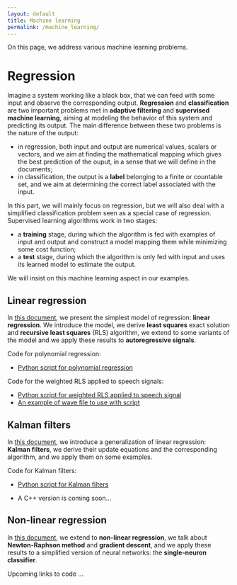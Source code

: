 ```yaml
---
layout: default
title: Machine learning
permalink: /machine_learning/
---
```


On this page, we address various machine learning problems.

# Regression

Imagine a system working like a black box,
that we can feed with some input and observe the corresponding output.
**Regression** and **classification** are two important problems
met in **adaptive filtering** and **supervised machine learning**,
aiming at modeling the behavior of this system and predicting its output.
The main difference between these two problems is the nature of the output:
* in regression, both input and output are numerical values,
scalars or vectors, and we aim at finding the mathematical mapping
which gives the best prediction of the ouput,
in a sense that we will define in the documents;
* in classification, the output is a **label** belonging to a finite or countable set,
and we aim at determining the correct label associated with the input.

In this part, we will mainly focus on regression, but we will also deal with a simplified classification problem
seen as a special case of regression. Supervised learning algorithms work in two stages:
* a **training** stage, during which the algorithm is fed with examples of input and output
and construct a model mapping them while minimizing some cost function;
* a **test** stage, during which the algorithm is only fed with input
and uses its learned model to estimate the output.

We will insist on this machine learning aspect in our examples. 

## Linear regression

In <a href="https://grfreche.github.io/pdfs/LinearRegression.pdf" class="image fit">this document</a>,
we present the simplest model of regression: **linear regression**.
We introduce the model, we derive **least squares** exact solution and **recursive least squares** (RLS) algorithm,
we extend to some variants of the model and we apply these results to **autoregressive signals**.

Code for polynomial regression:
* <a href="python_polynomial_regression" class="image fit">Python script for polynomial regression</a>

Code for the weighted RLS applied to speech signals:
* <a href="python_weighted_RLS" class="image fit">Python script for weighted RLS applied to speech signal</a>
* <a href="https://grfreche.github.io/sources/linear_regression/hello.wav" class="image fit">An example of wave file to use with script</a>

## Kalman filters

In <a href="https://grfreche.github.io/pdfs/KalmanFilters.pdf" class="image fit">this document</a>,
we introduce a generalization of linear regression: **Kalman filters**,
we derive their update equations and the corresponding algorithm, and we apply them on some examples.

Code for Kalman filters:
* <a href="https://grfreche.github.io/sources/kalman_filters/Kalman_trajectory_tracking.py" class="image fit">Python script for Kalman filters</a>

* A C++ version is coming soon...

## Non-linear regression

In <a href="https://grfreche.github.io/pdfs/NonLinearRegression.pdf" class="image fit">this document</a>,
we extend to **non-linear regression**, we talk about **Newton-Raphson method** and **gradient descent**,
and we apply these results to a simplified version of neural networks: the **single-neuron classifier**.

Upcoming links to code ...

[jekyll-organization]: https://github.com/jekyll
